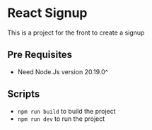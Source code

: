 # React Signup

This is a project for the front to create a signup

## Pre Requisites

- Need Node.Js version 20.19.0^

## Scripts

- `npm run build` to build the project
- `npm run dev` to run the project
